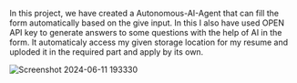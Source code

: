 In this project, we have created a Autonomous-AI-Agent that can fill the form automatically based on the give input.
In this I also have used OPEN API key to generate answers to some questions with the help of AI in the form.
It automaticaly access my given storage location for my resume and uploded it in the required part and apply by its own.

![Screenshot 2024-06-11 193330](https://github.com/gauravpal2004/Autonomous-AI-Agent/assets/141369001/498e3c4a-ebe2-4a1a-a908-659497d916a3)

